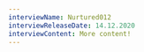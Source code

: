 ```yaml
---
interviewName: Nurtured012
interviewReleaseDate: 14.12.2020
interviewContent: More content!
---
```

